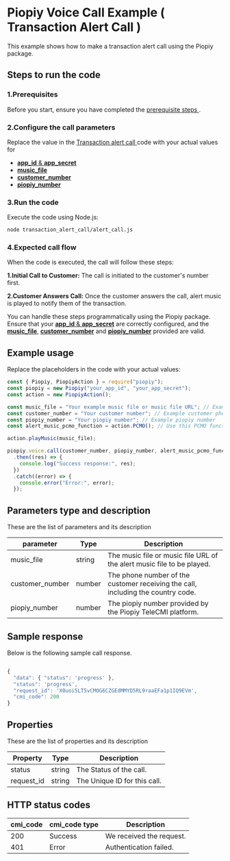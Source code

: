 # Piopiy Voice Call Example ( Transaction Alert Call )

This example shows how to make a transaction alert call using the Piopiy package.

## Steps to run the code

### 1.Prerequisites

Before you start, ensure you have completed the [ prerequisite steps ](/README.md).

### 2.Configure the call parameters

Replace the value in the [ Transaction alert call ](/transaction_alert_call/alert_call.js) code with your actual values for

- [**app_id** & **app_secret**](https://github.com/telecmi/piopiy_node_example/blob/development/transaction_alert_call/alert_call.js#L2)
- [**music_file**](https://github.com/telecmi/piopiy_node_example/blob/development/transaction_alert_call/alert_call.js#L5)
- [**customer_number**](https://github.com/telecmi/piopiy_node_example/blob/development/transaction_alert_call/alert_call.js#L6)
- [**piopiy_number**](https://github.com/telecmi/piopiy_node_example/blob/development/transaction_alert_call/alert_call.js#L7)

### 3.Run the code

Execute the code using Node.js:

```sh
node transaction_alert_call/alert_call.js
```

### 4.Expected call flow

When the code is executed, the call will follow these steps:

**1.Initial Call to Customer:** The call is initiated to the customer's number first.

**2.Customer Answers Call:** Once the customer answers the call, alert music is played to notify them of the transaction.

You can handle these steps programmatically using the Piopiy package. Ensure that your [**app_id** & **app_secret**](https://github.com/telecmi/piopiy_node_example/blob/development/transaction_alert_call/alert_call.js#L2) are correctly configured, and the [**music_file**](https://github.com/telecmi/piopiy_node_example/blob/development/transaction_alert_call/alert_call.js#L5), [**customer_number**](https://github.com/telecmi/piopiy_node_example/blob/development/transaction_alert_call/alert_call.js#L6) and [**piopiy_number**](https://github.com/telecmi/piopiy_node_example/blob/development/transaction_alert_call/alert_call.js#L7) provided are valid.

## Example usage

Replace the placeholders in the code with your actual values:

```javascript
const { Piopiy, PiopiyAction } = require("piopiy");
const piopiy = new Piopiy("your_app_id", "your_app_secret");
const action = new PiopiyAction();

const music_file = "Your example music file or music file URL"; // Example alert music file or music file URL
const customer_number = "Your customer number"; // Example customer phone number
const piopiy_number = "Your piopiy number"; // Example piopiy number
const alert_music_pcmo_function = action.PCMO(); // Use this PCMO function to play your alert music.

action.playMusic(music_file);

piopiy.voice.call(customer_number, piopiy_number, alert_music_pcmo_function, options)
  .then((res) => {
    console.log("Success response:", res);
  })
  .catch((error) => {
    console.error("Error:", error);
  });
```

## Parameters type and description

These are the list of parameters and its description

| parameter       | Type   | Description                                                                      |
| --------------- | ------ | -------------------------------------------------------------------------------- |
| music_file      | string | The music file or music file URL of the alert music file to be played.           |
| customer_number | number | The phone number of the customer receiving the call, including the country code. |
| piopiy_number   | number | The piopiy number provided by the Piopiy TeleCMI platform.                       |

## Sample response

Below is the following sample call response.

```javascript

{
  "data": { "status": 'progress' },
  "status": 'progress',
  "request_id": 'X0uoi5LT5vCMOG6CZGEdMMYD5RL9raaEFa1p1IQ9EVm',
  "cmi_code": 200
}

```

## Properties

These are the list of properties and its description

| Property   | Type   | Description                  |
| ---------- | ------ | ---------------------------- |
| status     | string | The Status of the call.      |
| request_id | string | The Unique ID for this call. |

## HTTP status codes

| cmi_code | cmi_code type | Description              |
| -------- | ------------- | ------------------------ |
| 200      | Success       | We received the request. |
| 401      | Error         | Authentication failed.   |
